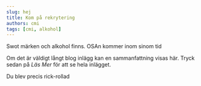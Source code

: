 ```yaml
---
slug: hej
title: Kom på rekrytering
authors: cmi
tags: [cmi, alkohol]
---
```

Swot märken och alkohol finns. OSAn kommer inom sinom tid

Om det är väldigt långt blog inlägg kan en sammanfattning visas här. Tryck sedan på *Läs Mer* för att se hela inlägget.

<!--truncate-->

Du blev precis rick-rollad
